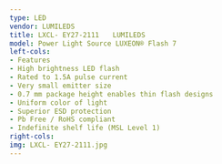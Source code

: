 ```yaml
---
type: LED
vendor: LUMILEDS
title: LXCL- EY27-2111　　LUMILEDS
model: Power Light Source LUXEON® Flash 7
left-cols: 
- Features
- High brightness LED flash
- Rated to 1.5A pulse current
- Very small emitter size
- 0.7 mm package height enables thin flash designs
- Uniform color of light
- Superior ESD protection
- Pb Free / RoHS compliant
- Indefinite shelf life (MSL Level 1)
right-cols: 
img: LXCL- EY27-2111.jpg
---
```

